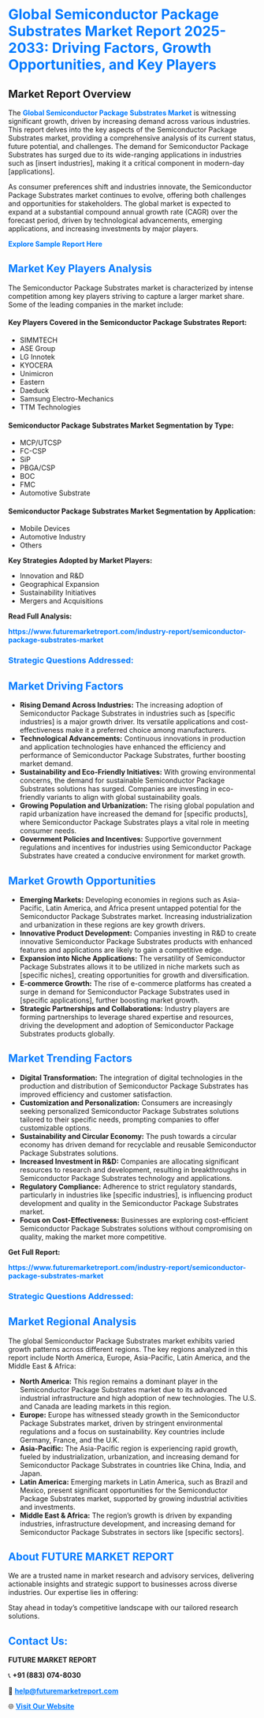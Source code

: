 <h1 style="color: #007BFF;">Global Semiconductor Package Substrates Market Report 2025-2033: Driving Factors, Growth Opportunities, and Key Players</h1>

<section id="overview">
<h2>Market Report Overview</h2>
<p>The <a href="https://www.futuremarketreport.com/industry-report/semiconductor-package-substrates-market" style="color: #007BFF; text-decoration: none;"><strong>Global Semiconductor Package Substrates Market</strong></a> is witnessing significant growth, driven by increasing demand across various industries. This report delves into the key aspects of the Semiconductor Package Substrates market, providing a comprehensive analysis of its current status, future potential, and challenges. The demand for Semiconductor Package Substrates has surged due to its wide-ranging applications in industries such as [insert industries], making it a critical component in modern-day [applications].</p>
<p>As consumer preferences shift and industries innovate, the Semiconductor Package Substrates market continues to evolve, offering both challenges and opportunities for stakeholders. The global market is expected to expand at a substantial compound annual growth rate (CAGR) over the forecast period, driven by technological advancements, emerging applications, and increasing investments by major players.</p>
</section>

<section id="overview">
<p><a href="https://www.futuremarketreport.com/request-sample/reportId=81545" style="color: #007BFF; text-decoration: none;"><strong>Explore Sample Report Here</strong></a></p>
</section>

<section id="key-players">
<h2 style="color: #007BFF;">Market Key Players Analysis</h2>
<p>The Semiconductor Package Substrates market is characterized by intense competition among key players striving to capture a larger market share. Some of the leading companies in the market include:</p>
<h4>Key Players Covered in the Semiconductor Package Substrates Report:</h4>
<ul><li>SIMMTECH</li><li>ASE Group</li><li>LG Innotek</li><li>KYOCERA</li><li>Unimicron</li><li>Eastern</li><li>Daeduck</li><li>Samsung Electro-Mechanics</li><li>TTM Technologies</li></ul>
<h4>Semiconductor Package Substrates Market Segmentation by Type:</h4>
<ul><li>MCP/UTCSP</li><li>FC-CSP</li><li>SiP</li><li>PBGA/CSP</li><li>BOC</li><li>FMC</li><li>Automotive Substrate</li></ul>

<h4>Semiconductor Package Substrates Market Segmentation by Application:</h4>
<ul><li>Mobile Devices</li><li>Automotive Industry</li><li>Others</li></ul>
<p><strong>Key Strategies Adopted by Market Players:</strong></p>
<ul>
<li>Innovation and R&D</li>
<li>Geographical Expansion</li>
<li>Sustainability Initiatives</li>
<li>Mergers and Acquisitions</li>
</ul>
</section>

<section>
<p><strong>Read Full Analysis: </strong></p><a href="https://www.futuremarketreport.com/industry-report/semiconductor-package-substrates-market" style="color: #007BFF; text-decoration: none;"><strong>https://www.futuremarketreport.com/industry-report/semiconductor-package-substrates-market</strong></a>
<h3 style="color: #007BFF;">Strategic Questions Addressed:</h3>
</section>

<section id="driving-factors">
<h2 style="color: #007BFF;">Market Driving Factors</h2>
<ul>
<li><strong>Rising Demand Across Industries:</strong> The increasing adoption of Semiconductor Package Substrates in industries such as [specific industries] is a major growth driver. Its versatile applications and cost-effectiveness make it a preferred choice among manufacturers.</li>
<li><strong>Technological Advancements:</strong> Continuous innovations in production and application technologies have enhanced the efficiency and performance of Semiconductor Package Substrates, further boosting market demand.</li>
<li><strong>Sustainability and Eco-Friendly Initiatives:</strong> With growing environmental concerns, the demand for sustainable Semiconductor Package Substrates solutions has surged. Companies are investing in eco-friendly variants to align with global sustainability goals.</li>
<li><strong>Growing Population and Urbanization:</strong> The rising global population and rapid urbanization have increased the demand for [specific products], where Semiconductor Package Substrates plays a vital role in meeting consumer needs.</li>
<li><strong>Government Policies and Incentives:</strong> Supportive government regulations and incentives for industries using Semiconductor Package Substrates have created a conducive environment for market growth.</li>
</ul>
</section>

<section id="growth-opportunities">
<h2 style="color: #007BFF;">Market Growth Opportunities</h2>
<ul>
<li><strong>Emerging Markets:</strong> Developing economies in regions such as Asia-Pacific, Latin America, and Africa present untapped potential for the Semiconductor Package Substrates market. Increasing industrialization and urbanization in these regions are key growth drivers.</li>
<li><strong>Innovative Product Development:</strong> Companies investing in R&D to create innovative Semiconductor Package Substrates products with enhanced features and applications are likely to gain a competitive edge.</li>
<li><strong>Expansion into Niche Applications:</strong> The versatility of Semiconductor Package Substrates allows it to be utilized in niche markets such as [specific niches], creating opportunities for growth and diversification.</li>
<li><strong>E-commerce Growth:</strong> The rise of e-commerce platforms has created a surge in demand for Semiconductor Package Substrates used in [specific applications], further boosting market growth.</li>
<li><strong>Strategic Partnerships and Collaborations:</strong> Industry players are forming partnerships to leverage shared expertise and resources, driving the development and adoption of Semiconductor Package Substrates products globally.</li>
</ul>
</section>

<section id="trending-factors">
<h2 style="color: #007BFF;">Market Trending Factors</h2>
<ul>
<li><strong>Digital Transformation:</strong> The integration of digital technologies in the production and distribution of Semiconductor Package Substrates has improved efficiency and customer satisfaction.</li>
<li><strong>Customization and Personalization:</strong> Consumers are increasingly seeking personalized Semiconductor Package Substrates solutions tailored to their specific needs, prompting companies to offer customizable options.</li>
<li><strong>Sustainability and Circular Economy:</strong> The push towards a circular economy has driven demand for recyclable and reusable Semiconductor Package Substrates solutions.</li>
<li><strong>Increased Investment in R&D:</strong> Companies are allocating significant resources to research and development, resulting in breakthroughs in Semiconductor Package Substrates technology and applications.</li>
<li><strong>Regulatory Compliance:</strong> Adherence to strict regulatory standards, particularly in industries like [specific industries], is influencing product development and quality in the Semiconductor Package Substrates market.</li>
<li><strong>Focus on Cost-Effectiveness:</strong> Businesses are exploring cost-efficient Semiconductor Package Substrates solutions without compromising on quality, making the market more competitive.</li>
</ul>
</section>

<section>
<p><strong>Get Full Report: </strong></p><a href="https://www.futuremarketreport.com/industry-report/semiconductor-package-substrates-market" style="color: #007BFF; text-decoration: none;"><strong>https://www.futuremarketreport.com/industry-report/semiconductor-package-substrates-market</strong></a>
<h3 style="color: #007BFF;">Strategic Questions Addressed:</h3>
</section>


<section id="regional-analysis">
<h2 style="color: #007BFF;">Market Regional Analysis</h2>
<p>The global Semiconductor Package Substrates market exhibits varied growth patterns across different regions. The key regions analyzed in this report include North America, Europe, Asia-Pacific, Latin America, and the Middle East & Africa:</p>
<ul>
<li><strong>North America:</strong> This region remains a dominant player in the Semiconductor Package Substrates market due to its advanced industrial infrastructure and high adoption of new technologies. The U.S. and Canada are leading markets in this region.</li>
<li><strong>Europe:</strong> Europe has witnessed steady growth in the Semiconductor Package Substrates market, driven by stringent environmental regulations and a focus on sustainability. Key countries include Germany, France, and the U.K.</li>
<li><strong>Asia-Pacific:</strong> The Asia-Pacific region is experiencing rapid growth, fueled by industrialization, urbanization, and increasing demand for Semiconductor Package Substrates in countries like China, India, and Japan.</li>
<li><strong>Latin America:</strong> Emerging markets in Latin America, such as Brazil and Mexico, present significant opportunities for the Semiconductor Package Substrates market, supported by growing industrial activities and investments.</li>
<li><strong>Middle East & Africa:</strong> The region’s growth is driven by expanding industries, infrastructure development, and increasing demand for Semiconductor Package Substrates in sectors like [specific sectors].</li>
</ul>
</section>

<footer>
<h2 style="color: #007BFF;">About FUTURE MARKET REPORT</h2>
<p>We are a trusted name in market research and advisory services, delivering actionable insights and strategic support to businesses across diverse industries. Our expertise lies in offering:</p>

<p>Stay ahead in today’s competitive landscape with our tailored research solutions.</p>

<h2 style="color: #007BFF;">Contact Us:</h2>
<p><strong>FUTURE MARKET REPORT</strong></p>
<p>📞 <strong>+91 (883) 074-8030</strong></p>
<p>📧 <strong><a href="mailto:help@futuremarketreport.com" style="color: #007BFF;">help@futuremarketreport.com</a></strong></p>
<p>🌐 <strong><a href="https://www.futuremarketreport.com/" style="color: #007BFF;">Visit Our Website</a></strong></p>
</footer>